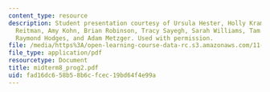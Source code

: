 ```yaml
---
content_type: resource
description: Student presentation courtesy of Ursula Hester, Holly Krambeck, Alexandra
  Reitman, Amy Kohn, Brian Robinson, Tracy Sayegh, Sarah Williams, Tam Doan, Hao Tian,
  Raymond Hodges, and Adam Metzger. Used with permission.
file: /media/https%3A/open-learning-course-data-rc.s3.amazonaws.com/11-952-foshan-china-workshop-spring-2004/fad16dc658b58b6cfcec19bd64f4e99a_midterm8_prog2.pdf
file_type: application/pdf
resourcetype: Document
title: midterm8_prog2.pdf
uid: fad16dc6-58b5-8b6c-fcec-19bd64f4e99a
---
```

